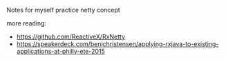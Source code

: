 Notes for myself
practice netty concept

more reading: 

+ https://github.com/ReactiveX/RxNetty
+ https://speakerdeck.com/benjchristensen/applying-rxjava-to-existing-applications-at-philly-ete-2015
